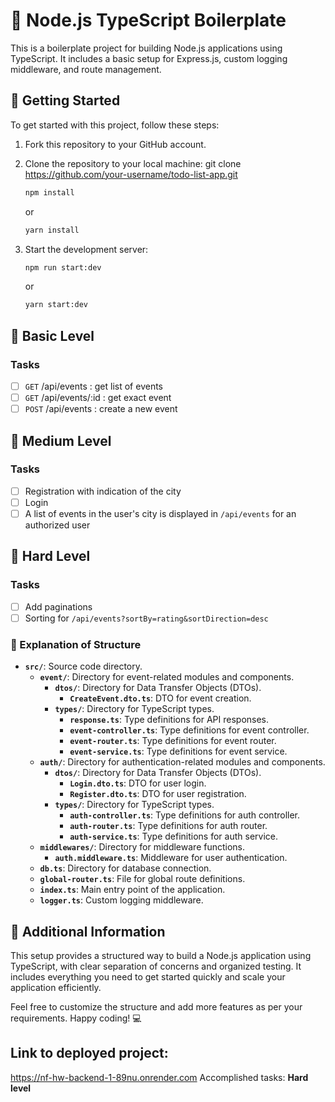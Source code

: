 # 🚀 Node.js TypeScript Boilerplate

This is a boilerplate project for building Node.js applications using TypeScript. It includes a basic setup for Express.js, custom logging middleware, and route management.

## 🚀 Getting Started

To get started with this project, follow these steps:

1. Fork this repository to your GitHub account.
2. Clone the repository to your local machine:
   git clone https://github.com/your-username/todo-list-app.git

   ```bash
   npm install
   ```

   or

   ```bash
   yarn install
   ```

3. Start the development server:

   ```bash
   npm run start:dev
   ```

   or

   ```bash
   yarn start:dev
   ```

## 🥉 Basic Level

### Tasks

- [ ] `GET` /api/events : get list of events
- [ ] `GET` /api/events/:id : get exact event
- [ ] `POST` /api/events : create a new event

## 🥈 Medium Level

### Tasks

- [ ] Registration with indication of the city
- [ ] Login
- [ ] A list of events in the user's city is displayed in `/api/events` for an authorized user

## 🥇 Hard Level

### Tasks

- [ ] Add paginations
- [ ] Sorting for `/api/events?sortBy=rating&sortDirection=desc`

### 📂 Explanation of Structure

- **`src/`**: Source code directory.
  - **`event/`**: Directory for event-related modules and components.
    - **`dtos/`**: Directory for Data Transfer Objects (DTOs).
      - **`CreateEvent.dto.ts`**: DTO for event creation.
    - **`types/`**: Directory for TypeScript types.
      - **`response.ts`**: Type definitions for API responses.
      - **`event-controller.ts`**: Type definitions for event controller.
      - **`event-router.ts`**: Type definitions for event router.
      - **`event-service.ts`**: Type definitions for event service.
  - **`auth/`**: Directory for authentication-related modules and components.
    - **`dtos/`**: Directory for Data Transfer Objects (DTOs).
      - **`Login.dto.ts`**: DTO for user login.
      - **`Register.dto.ts`**: DTO for user registration.
    - **`types/`**: Directory for TypeScript types.
      - **`auth-controller.ts`**: Type definitions for auth controller.
      - **`auth-router.ts`**: Type definitions for auth router.
      - **`auth-service.ts`**: Type definitions for auth service.
  - **`middlewares/`**: Directory for middleware functions.
    - **`auth.middleware.ts`**: Middleware for user authentication.
  - **`db.ts`**: Directory for database connection.
  - **`global-router.ts`**: File for global route definitions.
  - **`index.ts`**: Main entry point of the application.
  - **`logger.ts`**: Custom logging middleware.

## 📝 Additional Information

This setup provides a structured way to build a Node.js application using TypeScript, with clear separation of concerns and organized testing. It includes everything you need to get started quickly and scale your application efficiently.

Feel free to customize the structure and add more features as per your requirements. Happy coding! 💻

## Link to deployed project:
https://nf-hw-backend-1-89nu.onrender.com 
Accomplished tasks: **Hard level**

